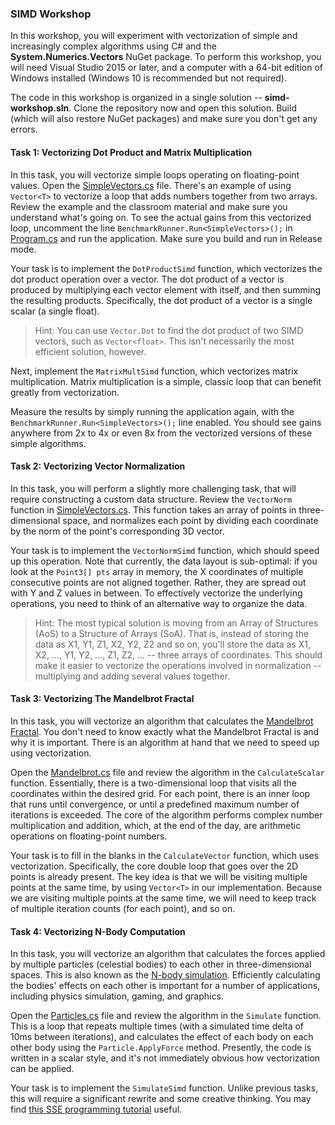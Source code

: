 ﻿### SIMD Workshop

In this workshop, you will experiment with vectorization of simple and increasingly complex algorithms using C# and the **System.Numerics.Vectors** NuGet package. To perform this workshop, you will need Visual Studio 2015 or later, and a computer with a 64-bit edition of Windows installed (Windows 10 is recommended but not required).

The code in this workshop is organized in a single solution -- **simd-workshop.sln**. Clone the repository now and open this solution. Build (which will also restore NuGet packages) and make sure you don't get any errors.

#### Task 1: Vectorizing Dot Product and Matrix Multiplication

In this task, you will vectorize simple loops operating on floating-point values. Open the [SimpleVectors.cs](SimpleVectors.cs) file. There's an example of using `Vector<T>` to vectorize a loop that adds numbers together from two arrays. Review the example and the classroom material and make sure you understand what's going on. To see the actual gains from this vectorized loop, uncomment the line `BenchmarkRunner.Run<SimpleVectors>();` in [Program.cs](Program.cs) and run the application. Make sure you build and run in Release mode.

Your task is to implement the `DotProductSimd` function, which vectorizes the dot product operation over a vector. The dot product of a vector is produced by multiplying each vector element with itself, and then summing the resulting products. Specifically, the dot product of a vector is a single scalar (a single float).

> Hint: You can use `Vector.Dot` to find the dot product of two SIMD vectors, such as `Vector<float>`. This isn't necessarily the most efficient solution, however.

Next, implement the `MatrixMultSimd` function, which vectorizes matrix multiplication. Matrix multiplication is a simple, classic loop that can benefit greatly from vectorization.

Measure the results by simply running the application again, with the `BenchmarkRunner.Run<SimpleVectors>();` line enabled. You should see gains anywhere from 2x to 4x or even 8x from the vectorized versions of these simple algorithms.

#### Task 2: Vectorizing Vector Normalization

In this task, you will perform a slightly more challenging task, that will require constructing a custom data structure. Review the `VectorNorm` function in [SimpleVectors.cs](SimpleVectors.cs). This function takes an array of points in three-dimensional space, and normalizes each point by dividing each coordinate by the norm of the point's corresponding 3D vector. 

Your task is to implement the `VectorNormSimd` function, which should speed up this operation. Note that currently, the data layout is sub-optimal: if you look at the `Point3[] pts` array in memory, the X coordinates of multiple consecutive points are not aligned together. Rather, they are spread out with Y and Z values in between. To effectively vectorize the underlying operations, you need to think of an alternative way to organize the data.

> Hint: The most typical solution is moving from an Array of Structures (AoS) to a Structure of Arrays (SoA). That is, instead of storing the data as X1, Y1, Z1, X2, Y2, Z2 and so on, you'll store the data as X1, X2, ..., Y1, Y2, ..., Z1, Z2, ... -- three arrays of coordinates. This should make it easier to vectorize the operations involved in normalization -- multiplying and adding several values together.

#### Task 3: Vectorizing The Mandelbrot Fractal

In this task, you will vectorize an algorithm that calculates the [Mandelbrot Fractal](https://en.wikipedia.org/wiki/Mandelbrot_set). You don't need to know exactly what the Mandelbrot Fractal is and why it is important. There is an algorithm at hand that we need to speed up using vectorization.

Open the [Mandelbrot.cs](Mandelbrot.cs) file and review the algorithm in the `CalculateScalar` function. Essentially, there is a two-dimensional loop that visits all the coordinates within the desired grid. For each point, there is an inner loop that runs until convergence, or until a predefined maximum number of iterations is exceeded. The core of the algorithm performs complex number multiplication and addition, which, at the end of the day, are arithmetic operations on floating-point numbers.

Your task is to fill in the blanks in the `CalculateVector` function, which uses vectorization. Specifically, the core double loop that goes over the 2D points is already present. The key idea is that we will be visiting multiple points at the same time, by using `Vector<T>` in our implementation. Because we are visiting multiple points at the same time, we will need to keep track of multiple iteration counts (for each point), and so on.

#### Task 4: Vectorizing N-Body Computation

In this task, you will vectorize an algorithm that calculates the forces applied by multiple particles (celestial bodies) to each other in three-dimensional spaces. This is also known as the [N-body simulation](https://en.wikipedia.org/wiki/N-body_simulation). Efficiently calculating the bodies' effects on each other is important for a number of applications, including physics simulation, gaming, and graphics.

Open the [Particles.cs](Particles.cs) file and review the algorithm in the `Simulate` function. This is a loop that repeats multiple times (with a simulated time delta of 10ms between iterations), and calculates the effect of each body on each other body using the `Particle.ApplyForce` method. Presently, the code is written in a scalar style, and it's not immediately obvious how vectorization can be applied.

Your task is to implement the `SimulateSimd` function. Unlike previous tasks, this will require a significant rewrite and some creative thinking. You may find [this SSE programming tutorial](http://sci.tuomastonteri.fi/programming/sse) useful.
